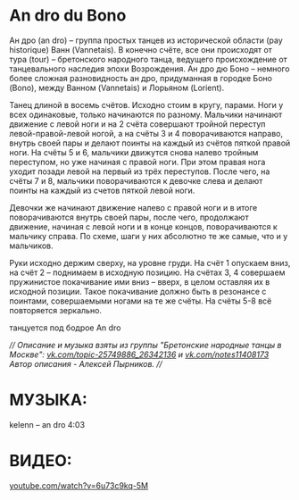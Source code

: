 An dro du Bono
==============

Ан дро (an dro) – группа простых танцев из исторической области (pay historique) Ванн (Vannetais). В конечно счёте, все они происходят от тура (tour) – бретонского народного танца, ведущего происхождение от танцевального наследия эпохи Возрождения.
Ан дро дю Боно – немного более сложная разновидность ан дро, придуманная в городке Боно (Bono), между Ванном (Vannetais) и Лорьяном (Lorient).

Танец длиной в восемь счётов.
Исходно стоим в кругу, парами. 
Ноги у всех одинаковые, только начинаются по разному.
Мальчики начинают движение с левой ноги и на 2 счёта совершают тройной переступ левой-правой-левой ногой, а на счёты 3 и 4 поворачиваются направо, внутрь своей пары и делают поинты на каждый из счётов пяткой правой ноги. На счёты 5 и 6, мальчики движутся снова налево тройным переступом, но уже начиная с правой ноги. При этом правая нога уходит позади левой на первый из трёх переступов. После чего, на счёты 7 и 8, мальчики поворачиваются к девочке слева и делают поинты на каждый из счетов пяткой левой ноги. 

Девочки же начинают движение налево с правой ноги и в итоге поворачиваются внутрь своей пары, после чего, продолжают движение, начиная с левой ноги и в конце концов, поворачиваются к мальчику справа. По схеме, шаги у них абсолютно те же самые, что и у мальчиков.

Руки исходно держим сверху, на уровне груди. На счёт 1 опускаем вниз, на счёт 2 – поднимаем в исходную позицию. На счётах 3, 4 совершаем пружинистое покачивание ими вниз – вверх, в целом оставляя их в исходной позиции. Такое покачивание должно быть в резонансе с поинтами, совершаемыми ногами на те же счёты. На счёты 5-8 всё повторяется зеркально.

танцуется под бодрое An dro

_// Описание и музыка взяты из группы "Бретонские народные танцы в Москве":_ _[vk.com/topic-25749886_26342136](https://vk.com/topic-25749886_26342136) и_ _[vk.com/notes11408173](https://vk.com/notes11408173)_  
_Автор описания - Алексей Пырников. //_

МУЗЫКА:
=======
kelenn – an dro 4:03

ВИДЕО:
======
[youtube.com/watch?v=6u73c9kq-5M](https://www.youtube.com/watch?v=6u73c9kq-5M)
